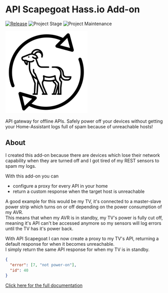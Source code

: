 # API Scapegoat Hass.io Add-on

[![Release][release-shield]][release] ![Project Stage][project-stage-shield] ![Project Maintenance][maintenance-shield]

<img src="logo.png" height="256">

API gateway for offline APIs. Safely power off your devices without getting your Home-Assistant logs full of spam because of unreachable hosts!

## About

I created this add-on because there are devices which lose their network capability when they are turned off and I got tired of my REST sensors to spam my logs.

With this add-on you can

- configure a proxy for every API in your home
- return a custom response when the target host is unreachable

A good example for this would be my TV, it's connected to a master-slave power strip which turns on or off depending on the power consumption of my AVR.  
This means that when my AVR is in standby, my TV's power is fully cut off, meaning it's API can't be accessed anymore so my sensors will log errors until the TV has it's power back.

With API Scapegoat I can now create a proxy to my TV's API, returning a default response for when it becomes unreachable.  
I simply return the same API response for when my TV is in standby.

```json
{ 
  "error": [7, "not power-on"], 
  "id": 40 
}
```

[Click here for the full documentation][docs]

[docs]: https://github.com/shawly/hassio-api-scapegoat/blob/v1.0.0/README.md
[maintenance-shield]: https://img.shields.io/maintenance/yes/2020.svg
[project-stage-shield]: https://img.shields.io/badge/project%20stage-wip-orange.svg
[release-shield]: https://img.shields.io/badge/version-v1.0.0-blue.svg
[release]: https://github.com/shawly/hassio-api-scapegoat/tree/v1.0.0